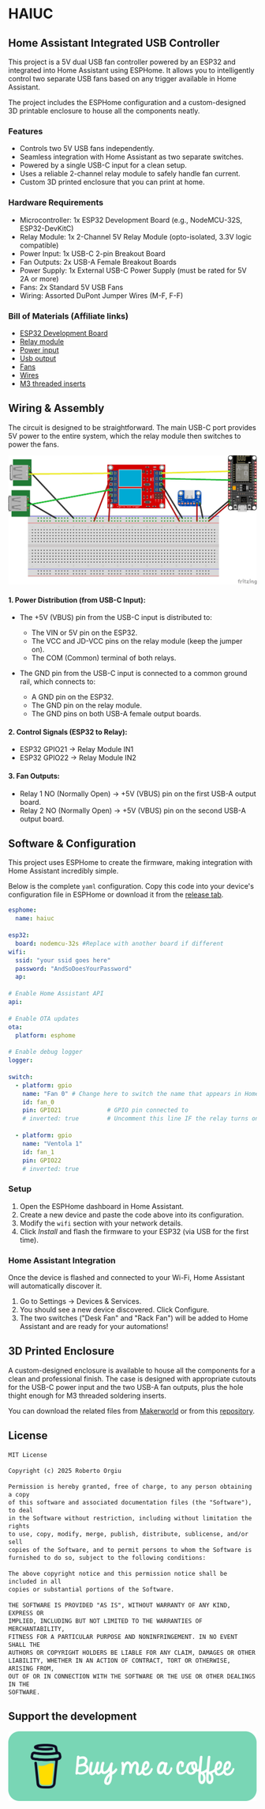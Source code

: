 # HAIUC
## Home Assistant Integrated USB Controller
This project is a 5V dual USB fan controller powered by an ESP32 and integrated into Home Assistant using ESPHome. It allows you to intelligently control two separate USB fans based on any trigger available in Home Assistant.

The project includes the ESPHome configuration and a custom-designed 3D printable enclosure to house all the components neatly.


### Features
- Controls two 5V USB fans independently.
- Seamless integration with Home Assistant as two separate switches.
- Powered by a single USB-C input for a clean setup.
- Uses a reliable 2-channel relay module to safely handle fan current.
- Custom 3D printed enclosure that you can print at home.

### Hardware Requirements
- Microcontroller: 1x ESP32 Development Board (e.g., NodeMCU-32S, ESP32-DevKitC)
- Relay Module: 1x 2-Channel 5V Relay Module (opto-isolated, 3.3V logic compatible)
- Power Input: 1x USB-C 2-pin Breakout Board
- Fan Outputs: 2x USB-A Female Breakout Boards
- Power Supply: 1x External USB-C Power Supply (must be rated for 5V 2A or more)
- Fans: 2x Standard 5V USB Fans
- Wiring: Assorted DuPont Jumper Wires (M-F, F-F)

### Bill of Materials (Affiliate links)
- [ESP32 Development Board](https://s.click.aliexpress.com/e/_oCf633y)
- [Relay module](https://s.click.aliexpress.com/e/_omhch7G)
- [Power input](https://s.click.aliexpress.com/e/_on5gas6)
- [Usb output](https://s.click.aliexpress.com/e/_op9ed0Q)
- [Fans](https://s.click.aliexpress.com/e/_oocz39C)
- [Wires](https://s.click.aliexpress.com/e/_o2FBRIE)
- [M3 threaded inserts](https://s.click.aliexpress.com/e/_opVAM3s)


## Wiring & Assembly
The circuit is designed to be straightforward. The main USB-C port provides 5V power to the entire system, which the relay module then switches to power the fans.

![Breadboard](./breadboards/breadboard_v1.png)

#### 1. Power Distribution (from USB-C Input):
- The +5V (VBUS) pin from the USB-C input is distributed to:
    - The VIN or 5V pin on the ESP32.
    - The VCC and JD-VCC pins on the relay module (keep the jumper on).
    - The COM (Common) terminal of both relays.

- The GND pin from the USB-C input is connected to a common ground rail, which connects to:
    - A GND pin on the ESP32.
    - The GND pin on the relay module.
    - The GND pins on both USB-A female output boards.

#### 2. Control Signals (ESP32 to Relay):
- ESP32 GPIO21 -> Relay Module IN1
- ESP32 GPIO22 -> Relay Module IN2

#### 3. Fan Outputs:
- Relay 1 NO (Normally Open) -> +5V (VBUS) pin on the first USB-A output board.
- Relay 2 NO (Normally Open) -> +5V (VBUS) pin on the second USB-A output board.

## Software & Configuration
This project uses ESPHome to create the firmware, making integration with Home Assistant incredibly simple.

Below is the complete `yaml` configuration. Copy this code into your device's configuration file in ESPHome or download it from the [release tab](https://github.com/tiwiz/haiuc/releases/latest).

```YAML
esphome:
  name: haiuc

esp32:
  board: nodemcu-32s #Replace with another board if different
wifi:
  ssid: "your ssid goes here"
  password: "AndSoDoesYourPassword"
  ap:

# Enable Home Assistant API
api:

# Enable OTA updates
ota:
  platform: esphome

# Enable debug logger
logger:

switch:
  - platform: gpio
    name: "Fan 0" # Change here to switch the name that appears in Home Assistant
    id: fan_0  
    pin: GPIO21             # GPIO pin connected to
    # inverted: true        # Uncomment this line IF the relay turns on when the GPIO is LOW (0V) and turns off when it is HIGH (3.3V). Try without it first.

  - platform: gpio
    name: "Ventola 1"    
    id: fan_1 
    pin: GPIO22             
    # inverted: true  
```

### Setup

1. Open the ESPHome dashboard in Home Assistant.
2. Create a new device and paste the code above into its configuration.
3. Modify the `wifi` section with your network details.
4. Click *Install* and flash the firmware to your ESP32 (via USB for the first time).

### Home Assistant Integration
Once the device is flashed and connected to your Wi-Fi, Home Assistant will automatically discover it.
1. Go to Settings -> Devices & Services.
2. You should see a new device discovered. Click Configure.
3. The two switches ("Desk Fan" and "Rack Fan") will be added to Home Assistant and are ready for your automations!

## 3D Printed Enclosure
A custom-designed enclosure is available to house all the components for a clean and professional finish. The case is designed with appropriate cutouts for the USB-C power input and the two USB-A fan outputs, plus the hole thight enough for M3 threaded soldering inserts.

You can download the related files from [Makerworld]() or from this [repository]().

## License
```
MIT License

Copyright (c) 2025 Roberto Orgiu

Permission is hereby granted, free of charge, to any person obtaining a copy
of this software and associated documentation files (the "Software"), to deal
in the Software without restriction, including without limitation the rights
to use, copy, modify, merge, publish, distribute, sublicense, and/or sell
copies of the Software, and to permit persons to whom the Software is
furnished to do so, subject to the following conditions:

The above copyright notice and this permission notice shall be included in all
copies or substantial portions of the Software.

THE SOFTWARE IS PROVIDED "AS IS", WITHOUT WARRANTY OF ANY KIND, EXPRESS OR
IMPLIED, INCLUDING BUT NOT LIMITED TO THE WARRANTIES OF MERCHANTABILITY,
FITNESS FOR A PARTICULAR PURPOSE AND NONINFRINGEMENT. IN NO EVENT SHALL THE
AUTHORS OR COPYRIGHT HOLDERS BE LIABLE FOR ANY CLAIM, DAMAGES OR OTHER
LIABILITY, WHETHER IN AN ACTION OF CONTRACT, TORT OR OTHERWISE, ARISING FROM,
OUT OF OR IN CONNECTION WITH THE SOFTWARE OR THE USE OR OTHER DEALINGS IN THE
SOFTWARE.
```

## Support the development

[![Support](./images/support-greeen-button.png)](https://buymeacoffee.com/tiwiz)